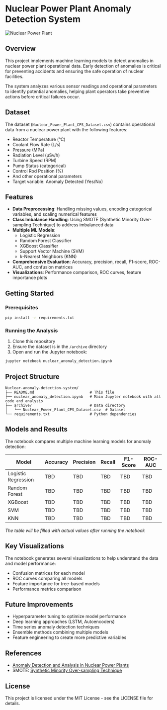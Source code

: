 # Nuclear Power Plant Anomaly Detection System

![Nuclear Power Plant](https://www.mdpi.com/electronics/electronics-13-04428/article_deploy/html/images/electronics-13-04428-g001.png)

## Overview

This project implements machine learning models to detect anomalies in nuclear power plant operational data. Early detection of anomalies is critical for preventing accidents and ensuring the safe operation of nuclear facilities.

The system analyzes various sensor readings and operational parameters to identify potential anomalies, helping plant operators take preventive actions before critical failures occur.

## Dataset

The dataset (`Nuclear_Power_Plant_CPS_Dataset.csv`) contains operational data from a nuclear power plant with the following features:

- Reactor Temperature (°C)
- Coolant Flow Rate (L/s)
- Pressure (MPa)
- Radiation Level (μSv/h)
- Turbine Speed (RPM)
- Pump Status (categorical)
- Control Rod Position (%)
- And other operational parameters
- Target variable: Anomaly Detected (Yes/No)

## Features

- **Data Preprocessing**: Handling missing values, encoding categorical variables, and scaling numerical features
- **Class Imbalance Handling**: Using SMOTE (Synthetic Minority Over-sampling Technique) to address imbalanced data
- **Multiple ML Models**:
  - Logistic Regression
  - Random Forest Classifier
  - XGBoost Classifier
  - Support Vector Machine (SVM)
  - k-Nearest Neighbors (KNN)
- **Comprehensive Evaluation**: Accuracy, precision, recall, F1-score, ROC-AUC, and confusion matrices
- **Visualizations**: Performance comparison, ROC curves, feature importance plots

## Getting Started

### Prerequisites

```bash
pip install -r requirements.txt
```

### Running the Analysis

1. Clone this repository
2. Ensure the dataset is in the `/archive` directory
3. Open and run the Jupyter notebook:

```bash
jupyter notebook nuclear_anomaly_detection.ipynb
```

## Project Structure

```
Nuclear-anomaly-detection-system/
├── README.md                         # This file
├── nuclear_anomaly_detection.ipynb   # Main Jupyter notebook with all code and analysis
├── archive/                          # Data directory
│   └── Nuclear_Power_Plant_CPS_Dataset.csv  # Dataset
└── requirements.txt                  # Python dependencies
```

## Models and Results

The notebook compares multiple machine learning models for anomaly detection:

| Model                 | Accuracy | Precision | Recall | F1-Score | ROC-AUC |
|-----------------------|----------|-----------|--------|----------|---------|
| Logistic Regression   | TBD      | TBD       | TBD    | TBD      | TBD     |
| Random Forest         | TBD      | TBD       | TBD    | TBD      | TBD     |
| XGBoost               | TBD      | TBD       | TBD    | TBD      | TBD     |
| SVM                   | TBD      | TBD       | TBD    | TBD      | TBD     |
| KNN                   | TBD      | TBD       | TBD    | TBD      | TBD     |

*The table will be filled with actual values after running the notebook*

## Key Visualizations

The notebook generates several visualizations to help understand the data and model performance:
- Confusion matrices for each model
- ROC curves comparing all models
- Feature importance for tree-based models
- Performance metrics comparison

## Future Improvements

- Hyperparameter tuning to optimize model performance
- Deep learning approaches (LSTM, Autoencoders)
- Time series anomaly detection techniques
- Ensemble methods combining multiple models
- Feature engineering to create more predictive variables

## References

- [Anomaly Detection and Analysis in Nuclear Power Plants](https://www.mdpi.com/3038026)
- SMOTE: [Synthetic Minority Over-sampling Technique](https://arxiv.org/abs/1106.1813)

## License

This project is licensed under the MIT License - see the LICENSE file for details.

